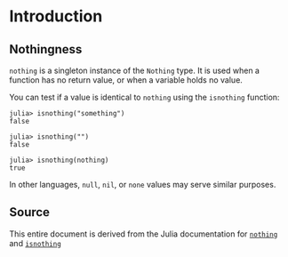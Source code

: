 # Introduction

## Nothingness

`nothing` is a singleton instance of the `Nothing` type.
It is used when a function has no return value, or when a variable holds no value.

You can test if a value is identical to `nothing` using the `isnothing` function:

```jldoctest
julia> isnothing("something")
false

julia> isnothing("")
false

julia> isnothing(nothing)
true
```

In other languages, `null`, `nil`, or `none` values may serve similar purposes.

## Source

This entire document is derived from the Julia documentation for [`nothing`](https://docs.julialang.org/en/v1/base/constants/#Core.nothing) and [`isnothing`](https://docs.julialang.org/en/v1/base/base/#Base.isnothing)
